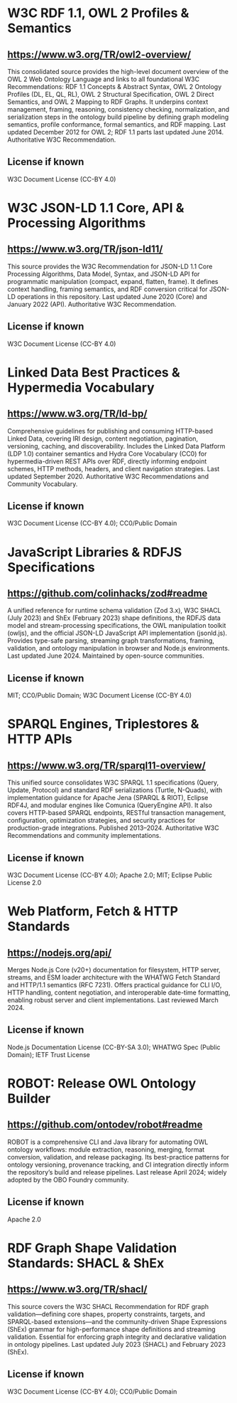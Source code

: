 # W3C RDF 1.1, OWL 2 Profiles & Semantics

## https://www.w3.org/TR/owl2-overview/

This consolidated source provides the high-level document overview of the OWL 2 Web Ontology Language and links to all foundational W3C Recommendations: RDF 1.1 Concepts & Abstract Syntax, OWL 2 Ontology Profiles (DL, EL, QL, RL), OWL 2 Structural Specification, OWL 2 Direct Semantics, and OWL 2 Mapping to RDF Graphs. It underpins context management, framing, reasoning, consistency checking, normalization, and serialization steps in the ontology build pipeline by defining graph modeling semantics, profile conformance, formal semantics, and RDF mapping. Last updated December 2012 for OWL 2; RDF 1.1 parts last updated June 2014. Authoritative W3C Recommendation.

## License if known

W3C Document License (CC-BY 4.0)

# W3C JSON-LD 1.1 Core, API & Processing Algorithms

## https://www.w3.org/TR/json-ld11/

This source provides the W3C Recommendation for JSON-LD 1.1 Core Processing Algorithms, Data Model, Syntax, and JSON-LD API for programmatic manipulation (compact, expand, flatten, frame). It defines context handling, framing semantics, and RDF conversion critical for JSON-LD operations in this repository. Last updated June 2020 (Core) and January 2022 (API). Authoritative W3C Recommendation.

## License if known

W3C Document License (CC-BY 4.0)

# Linked Data Best Practices & Hypermedia Vocabulary

## https://www.w3.org/TR/ld-bp/

Comprehensive guidelines for publishing and consuming HTTP-based Linked Data, covering IRI design, content negotiation, pagination, versioning, caching, and discoverability. Includes the Linked Data Platform (LDP 1.0) container semantics and Hydra Core Vocabulary (CC0) for hypermedia-driven REST APIs over RDF, directly informing endpoint schemes, HTTP methods, headers, and client navigation strategies. Last updated September 2020. Authoritative W3C Recommendations and Community Vocabulary.

## License if known

W3C Document License (CC-BY 4.0); CC0/Public Domain

# JavaScript Libraries & RDFJS Specifications

## https://github.com/colinhacks/zod#readme

A unified reference for runtime schema validation (Zod 3.x), W3C SHACL (July 2023) and ShEx (February 2023) shape definitions, the RDFJS data model and stream-processing specifications, the OWL manipulation toolkit (owljs), and the official JSON-LD JavaScript API implementation (jsonld.js). Provides type-safe parsing, streaming graph transformations, framing, validation, and ontology manipulation in browser and Node.js environments. Last updated June 2024. Maintained by open-source communities.

## License if known

MIT; CC0/Public Domain; W3C Document License (CC-BY 4.0)

# SPARQL Engines, Triplestores & HTTP APIs

## https://www.w3.org/TR/sparql11-overview/

This unified source consolidates W3C SPARQL 1.1 specifications (Query, Update, Protocol) and standard RDF serializations (Turtle, N-Quads), with implementation guidance for Apache Jena (SPARQL & RIOT), Eclipse RDF4J, and modular engines like Comunica (QueryEngine API). It also covers HTTP-based SPARQL endpoints, RESTful transaction management, configuration, optimization strategies, and security practices for production-grade integrations. Published 2013–2024. Authoritative W3C Recommendations and community implementations.

## License if known

W3C Document License (CC-BY 4.0); Apache 2.0; MIT; Eclipse Public License 2.0

# Web Platform, Fetch & HTTP Standards

## https://nodejs.org/api/

Merges Node.js Core (v20+) documentation for filesystem, HTTP server, streams, and ESM loader architecture with the WHATWG Fetch Standard and HTTP/1.1 semantics (RFC 7231). Offers practical guidance for CLI I/O, HTTP handling, content negotiation, and interoperable date-time formatting, enabling robust server and client implementations. Last reviewed March 2024.

## License if known

Node.js Documentation License (CC-BY-SA 3.0); WHATWG Spec (Public Domain); IETF Trust License

# ROBOT: Release OWL Ontology Builder

## https://github.com/ontodev/robot#readme

ROBOT is a comprehensive CLI and Java library for automating OWL ontology workflows: module extraction, reasoning, merging, format conversion, validation, and release packaging. Its best-practice patterns for ontology versioning, provenance tracking, and CI integration directly inform the repository’s build and release pipelines. Last release April 2024; widely adopted by the OBO Foundry community.

## License if known

Apache 2.0

# RDF Graph Shape Validation Standards: SHACL & ShEx

## https://www.w3.org/TR/shacl/

This source covers the W3C SHACL Recommendation for RDF graph validation—defining core shapes, property constraints, targets, and SPARQL-based extensions—and the community-driven Shape Expressions (ShEx) grammar for high-performance shape definitions and streaming validation. Essential for enforcing graph integrity and declarative validation in ontology pipelines. Last updated July 2023 (SHACL) and February 2023 (ShEx).

## License if known

W3C Document License (CC-BY 4.0); CC0/Public Domain